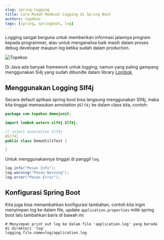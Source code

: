 ```yaml
---
slug: spring-logging
title: Cara Mudah Membuat Logging di Spring Boot
authors: topekox
tags: [spring, springboot, log]
---
```


Logging sangat berguna untuk memberikan informasi jalannya program kepada programmer, atau untuk menganalisa baik masih dalam proses debug developer maupun log ketika sudah dalam production. 

<!--truncate-->

![Topekox](https://images.unsplash.com/photo-1581090587512-8bfdd1119f94?ixlib=rb-1.2.1&ixid=MnwxMjA3fDB8MHxwaG90by1wYWdlfHx8fGVufDB8fHx8&auto=format&fit=crop&w=1470&q=80)

Di Java ada banyak framework untuk logging, namun yang paling gampang menggunakan Sl4j yang sudah dibundle dalam library [Lombok](https://projectlombok.org/).

## Menggunakan Logging Slf4j

Secara default aplikasi spring boot bisa langsung menggunakan Slf4j, maka kita tinggal memasukan annotation `@Slf4j` ke dalam class kita, contoh:

```java
package com.topekox.demojunit;

import lombok.extern.slf4j.Slf4j;

// inject annotation Slf4j
@Slf4j
public class DemoUtilsTest {

}
```

Untuk menggunakannya tinggal di panggil `log`.

```java
log.info("Pesan Info");
log.warning("Pesan Warning");
log.error("Pesan Error");
```

## Konfigurasi Spring Boot

Kita juga bisa menambahkan konfigurasi tambahan, contoh kita ingin menyimpan log ke dalam file, update `application.properties` milik spring boot lalu tambahkan baris di bawah ini:

```properties
# Menyimpan print out log ke dalam file 'application.log' yang berada di direktori 'log'
logging.file.name=log/application.log
```


